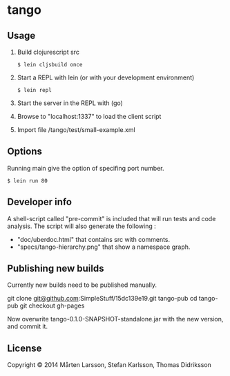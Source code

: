 # tango

## Usage

1. Build clojurescript src
   
   ```
   $ lein cljsbuild once
   ```

2. Start a REPL with lein (or with your development environment)
   
   ```
   $ lein repl
   ```	

3. Start the server in the REPL with (go)

4. Browse to "localhost:1337" to load the client script

5. Import file /tango/test/small-example.xml

## Options

Running main give the option of specifing port number.
   
   ```
   $ lein run 80
   ```

## Developer info

A shell-script called "pre-commit" is included that will run tests and code analysis. The script will also generate the following :
 - "doc/uberdoc.html" that contains src with comments.
 - "specs/tango-hierarchy.png" that show a namespace graph.

## Publishing new builds

Currently new builds need to be published manually.
 
 git clone git@github.com:SimpleStuff/15dc139e19.git tango-pub
 cd tango-pub
 git checkout gh-pages 

 Now overwrite tango-0.1.0-SNAPSHOT-standalone.jar with the new version, and commit it.

## License

Copyright © 2014 Mårten Larsson, Stefan Karlsson, Thomas Didriksson

